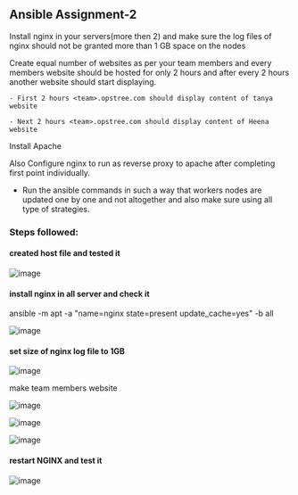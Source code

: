## Ansible Assignment-2

Install nginx in your servers(more then 2) and make sure the log files of nginx should not be granted more than 1 GB space on the nodes

Create equal number of websites as per your team  members and every members website should be hosted for only 2 hours and after every 2 hours another website should start displaying.

    - First 2 hours <team>.opstree.com should display content of tanya website
    
    - Next 2 hours <team>.opstree.com should display content of Heena website

Install Apache

Also Configure nginx to run as reverse proxy to apache after completing first point individually.


- Run the ansible commands in such a way that workers nodes are updated one by one and not altogether and also make sure using all type of strategies.

### Steps followed:

#### created host file and tested it

  ![image](https://github.com/HarshitSingh-Codes/Practice-/assets/67234531/edacff34-3aab-4a8b-a1c6-eb529e13bf88)

#### install nginx in all server and check it
ansible -m apt -a "name=nginx state=present update_cache=yes" -b all

![image](https://github.com/HarshitSingh-Codes/Practice-/assets/67234531/d9dc1219-a3cb-4694-b76e-4f5565565b97)

#### set size of nginx log file to 1GB

![image](https://github.com/HarshitSingh-Codes/Practice-/assets/67234531/754381a9-9257-4648-87e2-01f605c434c4)

make team members website 

![image](https://github.com/HarshitSingh-Codes/Practice-/assets/67234531/e604c627-d61c-4121-8fcf-19df2edf7947)

![image](https://github.com/HarshitSingh-Codes/Practice-/assets/67234531/da3811dd-ffda-4439-95a4-284958e74978)

![image](https://github.com/HarshitSingh-Codes/Practice-/assets/67234531/cd4dc969-2504-4312-99e7-045213ae2aa4)

#### restart NGINX and test it

![image](https://github.com/HarshitSingh-Codes/Practice-/assets/67234531/f21d513a-5597-4018-9111-1324b8860f8a)





